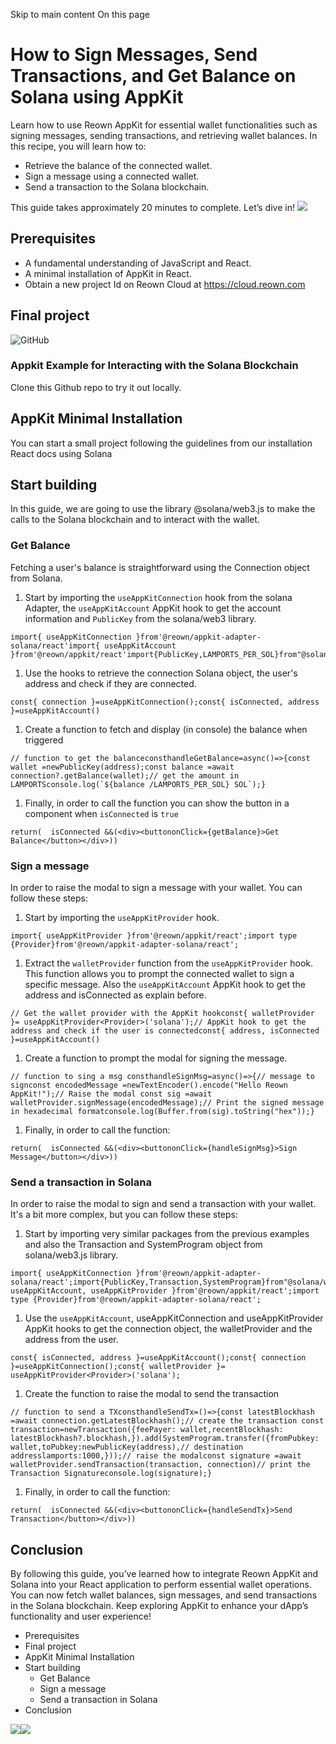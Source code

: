 Skip to main content
On this page
# How to Sign Messages, Send Transactions, and Get Balance on Solana using AppKit
Learn how to use Reown AppKit for essential wallet functionalities such as signing messages, sending transactions, and retrieving wallet balances.
In this recipe, you will learn how to:
  * Retrieve the balance of the connected wallet.
  * Sign a message using a connected wallet.
  * Send a transaction to the Solana blockchain.


This guide takes approximately 20 minutes to complete.
Let’s dive in!
![](https://docs.reown.com/assets/images/solanaGuide-45e587c1cfa152b137a6950fc8752880.gif)
## Prerequisites​
  * A fundamental understanding of JavaScript and React.
  * A minimal installation of AppKit in React.
  * Obtain a new project Id on Reown Cloud at https://cloud.reown.com


## Final project​
![GitHub](https://docs.reown.com/assets/github.svg)
### Appkit Example for Interacting with the Solana Blockchain
Clone this Github repo to try it out locally.
## AppKit Minimal Installation​
You can start a small project following the guidelines from our installation React docs using Solana
## Start building​
In this guide, we are going to use the library @solana/web3.js to make the calls to the Solana blockchain and to interact with the wallet.
### Get Balance​
Fetching a user's balance is straightforward using the Connection object from Solana.
  1. Start by importing the `useAppKitConnection` hook from the solana Adapter, the `useAppKitAccount` AppKit hook to get the account information and `PublicKey` from the solana/web3 library.


```
import{ useAppKitConnection }from'@reown/appkit-adapter-solana/react'import{ useAppKitAccount }from'@reown/appkit/react'import{PublicKey,LAMPORTS_PER_SOL}from"@solana/web3.js";
```

  1. Use the hooks to retrieve the connection Solana object, the user's address and check if they are connected.


```
const{ connection }=useAppKitConnection();const{ isConnected, address }=useAppKitAccount()
```

  1. Create a function to fetch and display (in console) the balance when triggered


```
// function to get the balanceconsthandleGetBalance=async()=>{const wallet =newPublicKey(address);const balance =await connection?.getBalance(wallet);// get the amount in LAMPORTSconsole.log(`${balance /LAMPORTS_PER_SOL} SOL`);}
```

  1. Finally, in order to call the function you can show the button in a component when `isConnected` is `true`


```
return(  isConnected &&(<div><buttononClick={getBalance}>Get Balance</button></div>))
```

### Sign a message​
In order to raise the modal to sign a message with your wallet. You can follow these steps:
  1. Start by importing the `useAppKitProvider` hook.


```
import{ useAppKitProvider }from'@reown/appkit/react';import type {Provider}from'@reown/appkit-adapter-solana/react';
```

  1. Extract the `walletProvider` function from the `useAppKitProvider` hook. This function allows you to prompt the connected wallet to sign a specific message. Also the `useAppKitAccount` AppKit hook to get the address and isConnected as explain before.


```
// Get the wallet provider with the AppKit hookconst{ walletProvider }= useAppKitProvider<Provider>('solana');// AppKit hook to get the address and check if the user is connectedconst{ address, isConnected }=useAppKitAccount()
```

  1. Create a function to prompt the modal for signing the message.


```
// function to sing a msg consthandleSignMsg=async()=>{// message to signconst encodedMessage =newTextEncoder().encode("Hello Reown AppKit!");// Raise the modal const sig =await walletProvider.signMessage(encodedMessage);// Print the signed message in hexadecimal formatconsole.log(Buffer.from(sig).toString("hex"));}
```

  1. Finally, in order to call the function:


```
return(  isConnected &&(<div><buttononClick={handleSignMsg}>Sign Message</button></div>))
```

### Send a transaction in Solana​
In order to raise the modal to sign and send a transaction with your wallet. It's a bit more complex, but you can follow these steps:
  1. Start by importing very similar packages from the previous examples and also the Transaction and SystemProgram object from solana/web3.js library.


```
import{ useAppKitConnection }from'@reown/appkit-adapter-solana/react';import{PublicKey,Transaction,SystemProgram}from"@solana/web3.js";import{ useAppKitAccount, useAppKitProvider }from'@reown/appkit/react';import type {Provider}from'@reown/appkit-adapter-solana/react';
```

  1. Use the `useAppKitAccount`, useAppKitConnection and useAppKitProvider AppKit hooks to get the connection object, the walletProvider and the address from the user.


```
const{ isConnected, address }=useAppKitAccount();const{ connection }=useAppKitConnection();const{ walletProvider }= useAppKitProvider<Provider>('solana');
```

  1. Create the function to raise the modal to send the transaction


```
// function to send a TXconsthandleSendTx=()=>{const latestBlockhash =await connection.getLatestBlockhash();// create the transaction const transaction=newTransaction({feePayer: wallet,recentBlockhash: latestBlockhash?.blockhash,}).add(SystemProgram.transfer({fromPubkey: wallet,toPubkey:newPublicKey(address),// destination addresslamports:1000,}));// raise the modalconst signature =await walletProvider.sendTransaction(transaction, connection)// print the Transaction Signatureconsole.log(signature);}
```

  1. Finally, in order to call the function:


```
return(  isConnected &&(<div><buttononClick={handleSendTx}>Send Transaction</button></div>))
```

## Conclusion​
By following this guide, you’ve learned how to integrate Reown AppKit and Solana into your React application to perform essential wallet operations. You can now fetch wallet balances, sign messages, and send transactions in the Solana blockchain.
Keep exploring AppKit to enhance your dApp’s functionality and user experience!
  * Prerequisites
  * Final project
  * AppKit Minimal Installation
  * Start building
    * Get Balance
    * Sign a message
    * Send a transaction in Solana
  * Conclusion


![](https://t.co/1/i/adsct?bci=4&dv=America%2FToronto%26en-US%26Google%20Inc.%26MacIntel%26255%261080%26600%266%2624%261080%26600%260%26na&eci=3&event=%7B%7D&event_id=3b95ab35-add0-416b-8ff8-a5d667701ae1&integration=gtm&p_id=Twitter&p_user_id=0&pl_id=d3c17682-a92d-408d-95ad-a38005d89ef8&tw_document_href=https%3A%2F%2Fdocs.reown.com%2Fappkit%2Frecipes%2Fsolana-send-transaction&tw_iframe_status=0&txn_id=oo02q&type=javascript&version=2.3.31)![](https://analytics.twitter.com/1/i/adsct?bci=4&dv=America%2FToronto%26en-US%26Google%20Inc.%26MacIntel%26255%261080%26600%266%2624%261080%26600%260%26na&eci=3&event=%7B%7D&event_id=3b95ab35-add0-416b-8ff8-a5d667701ae1&integration=gtm&p_id=Twitter&p_user_id=0&pl_id=d3c17682-a92d-408d-95ad-a38005d89ef8&tw_document_href=https%3A%2F%2Fdocs.reown.com%2Fappkit%2Frecipes%2Fsolana-send-transaction&tw_iframe_status=0&txn_id=oo02q&type=javascript&version=2.3.31)
